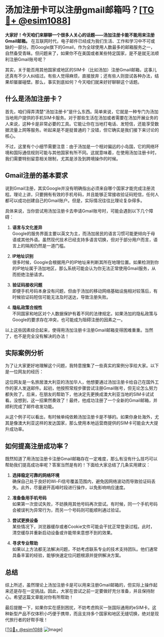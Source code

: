 # 汤加注册卡可以注册gmail邮箱吗？[[TG💪+ @esim1088](https://t.me/s/esim1088)]

**大家好！今天咱们来聊聊一个很多人关心的话题——汤加注册卡能不能用来注册Gmail邮箱。** 在互联网时代，电子邮件已经成为我们生活、工作和学习中不可或缺的一部分。而Google旗下的Gmail，作为全球使用人数最多的邮箱服务之一，自然备受青睐。但问题来了，如果你不在美国或者某些特定国家，是不是就无法顺利注册Gmail账号呢？

其实，关于能否用其他国家或地区的SIM卡（比如汤加）注册Gmail邮箱，这事儿还真有不少人纠结过。有些人觉得麻烦，直接放弃；还有些人则尝试各种办法，结果却屡屡碰壁。那么，事实到底如何？今天咱们就来好好聊聊这个话题。

## 什么是汤加注册卡？

首先，咱们得弄清楚“汤加注册卡”是什么东西。简单来说，它就是一种专门为汤加当地用户提供的手机SIM卡服务。对于那些生活在汤加或者需要在汤加开展业务的人来说，这种卡是非常必要的工具。它能让你在当地打电话、发短信，还能享受数据流量上网等服务。听起来是不是挺普通的？没错，但它确实是我们接下来讨论的核心。

不过，这里有个小细节需要注意：由于汤加是一个相对偏远的小岛国，它的网络环境和国际通信规则可能与其他国家有所不同。这就意味着，在使用汤加注册卡时，我们需要特别留意相关限制，尤其是涉及到跨境操作的时候。

## Gmail注册的基本要求

说到Gmail注册，其实Google并没有明确指出必须来自哪个国家才能完成注册流程。理论上讲，只要拥有有效的手机号码，并且能够正常接收验证码短信，任何人都可以成功创建自己的Gmail账户。但是，实际情况往往比理论复杂得多。

具体来说，当你尝试用汤加注册卡去申请Gmail账号时，可能会遇到以下几个障碍：

1. **语言与文化差异**  
   Google的服务界面主要以英文为主，而汤加居民的语言习惯可能更倾向于母语或其他外语。虽然现代技术已经支持多语言切换，但对于部分用户而言，语言上的隔阂仍然是一道门槛。

2. **IP地址识别**  
   很多时候，Google会根据用户的IP地址来判断其所在地理位置。如果检测到你的IP地址属于汤加地区，那么系统可能会认为你无法正常使用Gmail服务，从而拒绝注册请求。

3. **验证码接收问题**  
   即便手机号码本身没有问题，但由于汤加的移动网络基础设施相对较落后，有时候验证码短信可能无法及时送达，导致注册失败。

4. **隐私政策合规性**  
   不同国家和地区对个人数据保护有着不同的法律规定。如果汤加的隐私政策与Google的要求存在冲突，也可能成为阻碍注册的因素之一。

以上这些因素综合起来，使得用汤加注册卡注册Gmail邮箱变得困难重重。当然了，也不是完全没有解决的办法！

## 实际案例分析

为了让大家更好地理解这个问题，我特意搜集了一些真实的案例分享给大家。以下是一位网友的经历：

这位网友是一名旅居澳大利亚的汤加华人，他想要通过汤加注册卡给自己在国外工作的家人发送邮件。起初，他按照常规步骤尝试注册Gmail账号，但无论怎么努力都失败了。后来，在朋友的帮助下，他决定先更换成澳大利亚当地的SIM卡试试看。没想到，这一招果然奏效了！最终，他成功注册了一个全新的Gmail邮箱，并顺利完成了邮件收发功能。

从这个例子可以看出，有时候单纯依赖汤加注册卡是不够的。如果你身处海外，尤其是像澳大利亚这样的发达国家，那么使用本地运营商提供的SIM卡可能会大大提升成功率。

## 如何提高注册成功率？

既然知道了用汤加注册卡注册Gmail邮箱存在一定难度，那么有没有什么技巧可以帮助我们提高成功率呢？答案当然是有的！下面给大家总结了几条实用建议：

1. **选择稳定可靠的网络环境**  
   确保自己处于良好的Wi-Fi信号覆盖范围内，避免因网络波动而导致验证码丢失。此外，尽量避开高峰时段进行操作，以免影响响应速度。

2. **准备备用手机号码**  
   如果第一次尝试失败，不妨换用其他号码再次尝试。有时候，同一个手机号码会被误判为异常行为，而另一个号码则可能顺利通过验证。

3. **尝试更换设备**  
   某些情况下，浏览器缓存或者Cookie文件可能会干扰正常登录过程。此时，清空缓存并重新启动设备或许能带来意想不到的效果。

4. **寻求专业帮助**  
   如果以上方法都无法解决问题，不妨考虑联系专业的技术支持团队。他们通常具备丰富的经验，能够快速定位问题根源并提供解决方案。

## 总结

综上所述，虽然理论上汤加注册卡是可以用来注册Gmail邮箱的，但实际上操作起来还是存在一定挑战。因此，大家在尝试之前一定要做好充分准备，并且保持耐心。希望这篇文章能对你有所帮助！

最后提醒一下，如果你实在感到困扰，不妨考虑购买一张国际通用的eSIM卡。这种新型产品不仅体积小巧便于携带，而且支持多个国家和地区无缝切换，绝对是现代旅行者的好帮手哦！

[[TG💪+ @esim1088](https://t.me/s/esim1088) ![Image](https://i.postimg.cc/4NQfJmqS/Snipaste-2025-05-13-00-14-12.png)]